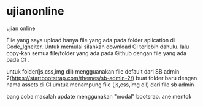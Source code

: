 # ujianonline
ujian online

File yang saya upload hanya file yang ada pada folder aplication di Code_Igneiter.
Untuk memulai silahkan download CI terlebih dahulu.
lalu copy-kan semua file/folder yang ada pada Github dengan file yang ada pada  CI .

untuk folder(js,css,img dll) mengguanakan file default dari SB admin 2(https://startbootstrap.com/themes/sb-admin-2/)
buat folder baru dengan nama assets di CI umtuk menampung file (js,css,img dll) dari file sb admin


bang coba masalah update menggunakan "modal" bootsrap. ane mentok
